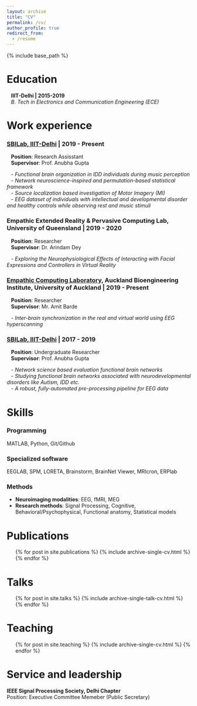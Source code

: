 ```yaml
---
layout: archive
title: "CV"
permalink: /cv/
author_profile: true
redirect_from:
  - /resume
---
```


{% include base_path %}

Education
======
   <b>IIIT-Delhi | 2015-2019</b><br>
   *B. Tech in Electronics and Communication Engineering (ECE)*

Work experience
======

### [SBILab, IIIT-Delhi](http://sbilab.iiitd.edu.in/) | 2019 - Present <br>
   <b>Position</b>: Research Assisstant <br>
   <b>Supervisor</b>: Prof. Anubha Gupta <br>
   
   - *Functional brain organization in IDD individuals during music perception* <br>
   - *Network neuroscience-inspired and permutation-based statistical framework* <br>
   - *Source localization based investigation of Motor Imagery (MI)* <br>
   - *EEG dataset of individuals with intellectual and developmental disorder and healthy controls while observing rest and music stimuli* <br>
   
### Empathic Extended Reality & Pervasive Computing Lab, University of Queensland | 2019 - 2020 <br>
   <b>Position</b>: Researcher <br>
   <b>Supervisor</b>: Dr. Arindam Dey <br>
   
   - *Exploring the Neurophysiological Effects of Interacting with Facial Expressions and Controllers in Virtual Reality* <br>

### [Empathic Computing Laboratory](http://empathiccomputing.org/), Auckland Bioengineering Institute, University of Auckland | 2019 - Present <br>
   <b>Position</b>: Researcher <br>
   <b>Supervisor</b>: Mr. Amit Barde <br>
   
   - *Inter-brain synchronization in the real and virtual world using EEG hyperscanning* <br>
   
### [SBILab, IIIT-Delhi](http://sbilab.iiitd.edu.in/) | 2017 - 2019 <br>
   <b>Position</b>: Undergraduate Researcher <br>
   <b>Supervisor</b>: Prof. Anubha Gupta <br> 
   
   - *Network science based evaluation functional brain networks* <br>
   - *Studying functional brain networks associated with neurodevelopmental disorders like Autism, IDD etc.* <br>
   - *A robust, fully-automated pre-processing pipeline for EEG data* <br>
  
Skills
======
### Programming
MATLAB, Python, Git/Github <br>

### Specialized software
EEGLAB, SPM, LORETA, Brainstorm, BrainNet Viewer, MRIcron, ERPlab <br>

### Methods
- <b>Neuroimaging modalities</b>: EEG, fMRI, MEG <br>
- <b>Research methods</b>: Signal Processing, Cognitive, Behavioral/Psychophysical, Functional anatomy, Statistical models <br>

Publications
======
  <ul>{% for post in site.publications %}
    {% include archive-single-cv.html %}
  {% endfor %}</ul>
  
Talks
======
  <ul>{% for post in site.talks %}
    {% include archive-single-talk-cv.html %}
  {% endfor %}</ul>
  
Teaching
======
  <ul>{% for post in site.teaching %}
    {% include archive-single-cv.html %}
  {% endfor %}</ul>
  
Service and leadership
======
 <b>IEEE Signal Processing Society, Delhi Chapter</b> <br>
 Position: Executive Committee Memeber (Public Secretary)
